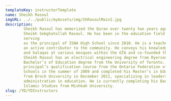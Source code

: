 ```yaml
---
templateKey: instructorTemplate
name: Sheikh Rasoul
imgURL: ../../public/myAssets/img/ShRasoulMain2.jpg
description: 
        Sheikh Rasoul has memorized the Quran over twenty two years ago under his father
        Sheikh Sebghatollah Rasoul. He has been in the education field since 2005,
        serving
        as the principal of ISNA High School since 2010. He is a teacher, a leader, and
        an active contributor to the community. He conveys his knowledge through khutbas
        and halaqas at various mosques within the GTA and co-founded the I3 Institute.
        Sheikh Rasoul has an electrical engineering degree from Ryerson University and a
        Bachelor’s of Education degree from the University of Toronto. He completed the
        principal’s qualification course from the Ontario Federation of Independent
        Schools in the summer of 2009 and completed his Master’s in Education degree
        from Brock University in December 2011, specializing in leadership and
        administration in education. He is currently completing his Bachelor Degree in
        Islamic Studies from Mishkah University.
slug: /YD/YDInstructors
---
```

